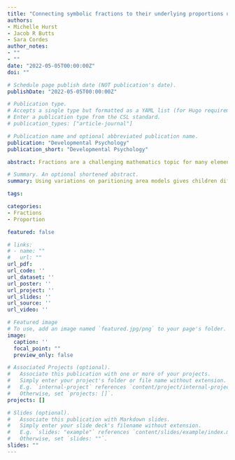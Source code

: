 ```yaml
---
title: "Connecting symbolic fractions to their underlying proportions using iterative partitioning"
authors:
- Michelle Hurst
- Jacob R Butts
- Sara Cordes
author_notes:
- ""
- ""
date: "2022-05-05T00:00:00Z"
doi: ""

# Schedule page publish date (NOT publication's date).
publishDate: "2022-05-05T00:00:00Z"

# Publication type.
# Accepts a single type but formatted as a YAML list (for Hugo requirements).
# Enter a publication type from the CSL standard.
# publication_types: ["article-journal"]

# Publication name and optional abbreviated publication name.
publication: "Developmental Psychology"
publication_short: "Developmental Psychology"

abstract: Fractions are a challenging mathematics topic for many elementary and middle school students, and even for adults. However, a growing body of developmental research suggests that young children can reason about visually presented proportions, well before fraction instruction, providing insight into how fractions might be introduced to improve learning. We designed a card game to teach first and second grade children ( N = 195, including a racially and economically diverse sample from the United States) about fractions in one of three ways. In the Actively Divided condition we iteratively divided an area model into equal-sized units, in the Predivided condition we used an area model with the end-state of the Actively Divided condition, and in the Nondivided condition we used a continuous representation of the fraction magnitude that was not divided into unit-sized parts. Children in the actively divided condition demonstrated larger improvements matching symbolic fractions and visual fractions (i.e., pie charts) than children in the other two conditions. Posthoc analyses of children’s gameplay revealed that the actively divided condition may have provided a more optimal level of difficulty for young children than the predivided condition, which was particularly difficult, and the nondivided condition, which was trivially easy. These differences in gameplay performance provide insights into possible mechanisms for our results. We discuss open research questions highlighted by this work and implications of these findings for both the development of proportional reasoning and fraction learning.

# Summary. An optional shortened abstract.
summary: Using variations on paritioning area models gives children different levels of improvements in matching symbolic and visual fractions.

tags:

categories:
- Fractions
- Proportion

featured: false

# links:
# - name: ""
#   url: ""
url_pdf: 
url_code: ''
url_dataset: ''
url_poster: ''
url_project: ''
url_slides: ''
url_source: ''
url_video: ''

# Featured image
# To use, add an image named `featured.jpg/png` to your page's folder. 
image:
  caption: ''
  focal_point: ""
  preview_only: false

# Associated Projects (optional).
#   Associate this publication with one or more of your projects.
#   Simply enter your project's folder or file name without extension.
#   E.g. `internal-project` references `content/project/internal-project/index.md`.
#   Otherwise, set `projects: []`.
projects: []

# Slides (optional).
#   Associate this publication with Markdown slides.
#   Simply enter your slide deck's filename without extension.
#   E.g. `slides: "example"` references `content/slides/example/index.md`.
#   Otherwise, set `slides: ""`.
slides: ""
---
```



